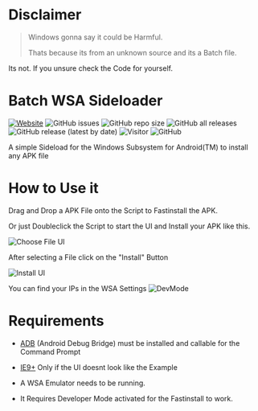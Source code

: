# Disclaimer
> Windows gonna say it could be Harmful.
>
> Thats because its from an unknown source and its a Batch file.

Its not. If you unsure check the Code for yourself.

# Batch WSA Sideloader

[![Website](https://img.shields.io/website?down_message=Offline&label=g6d.org&up_message=Online&url=https%3A%2F%2Fg6d.org)](https://g6d.org) ![GitHub issues](https://img.shields.io/github/issues/GitSisDope/Batch-WSA-Sideloader) ![GitHub repo size](https://img.shields.io/github/repo-size/GitSisDope/Batch-WSA-Sideloader?color=dark-green) ![GitHub all releases](https://img.shields.io/github/downloads/GitSisDope/Batch-WSA-Sideloader/total?color=dark-green) ![GitHub release (latest by date)](https://img.shields.io/github/v/release/GitSisDope/Batch-WSA-Sideloader?color=dark-green) ![Visitor](https://visitor-badge.laobi.icu/badge?page_id=GitSisDope.Batch-WSA-Sideloader) ![GitHub](https://img.shields.io/github/license/GitSisDope/Batch-WSA-Sideloader)

A simple Sideload for the Windows Subsystem for Android(TM) to install any APK file

# How to Use it
Drag and Drop a APK File onto the Script to Fastinstall the APK.

Or just Doubleclick the Script to start the UI and Install your APK like this.

![Choose File UI](https://i.imgur.com/Qs6BwNU.png)

After selecting a File click on the "Install" Button

![Install UI](https://i.imgur.com/Xraz5Rl.png)


You can find your IPs in the WSA Settings
![DevMode](https://i.imgur.com/90OSdqM.png)

# Requirements
- [ADB](https://developer.android.com/studio/command-line/adb) (Android Debug Bridge) must be installed and callable for the Command Prompt

- [IE9+](https://www.microsoft.com/en-us/download/internet-explorer.aspx) Only if the UI doesnt look like the Example

- A WSA Emulator needs to be running.

- It Requires Developer Mode activated for the Fastinstall to work.
